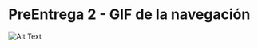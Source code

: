 # PreEntrega 2 - GIF de la navegación

![Alt Text](https://github.com/hngonzalez/Ecommerce-ReactJS/blob/main/ai0DyfjgR7.gif?raw=true)

